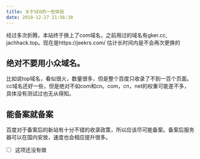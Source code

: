 ```yaml
---
title: 关于SEO的一些体验
date: 2018-12-27 21:56:38
---
```

经过多次折腾，本站终于换上了com域名，之前用过的域名有gker.cc, jachhack.top。现在是https://jeekrs.com/ 估计长时间内是不会再次更换的
## 绝对不要用小众域名。
比如说top域名，看似很火，数量很多，但是整个百度只收录了不到一百个页面。cc域名还好一些，但是绝对不如com和cn。com，cn，net的权重可能差不多，具体没有测试过也无从得知。

## 能备案就备案
百度对于备案后的新站有十分不错的收录政策，所以应该尽可能备案。备案后服务器可以在国内安放，速度也会相应提升很多。
- [ ] 这项还没有做
